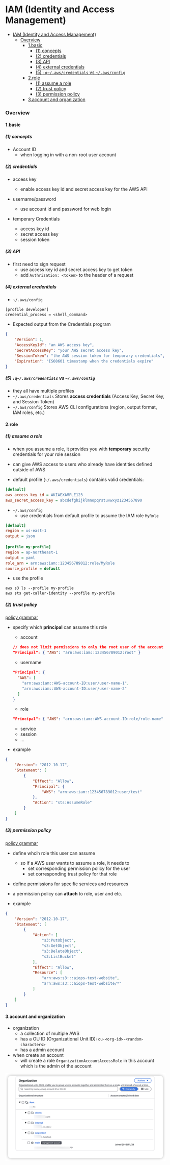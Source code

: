 # IAM (Identity and Access Management)

<!-- @import "[TOC]" {cmd="toc" depthFrom=1 depthTo=6 orderedList=false} -->

<!-- code_chunk_output -->

- [IAM (Identity and Access Management)](#iam-identity-and-access-management)
    - [Overview](#overview)
      - [1.basic](#1basic)
        - [(1) concepts](#1-concepts)
        - [(2) credentials](#2-credentials)
        - [(3) API](#3-api)
        - [(4) external credentials](#4-external-credentials)
        - [(5) `:q~/.aws/credentials` vs `~/.aws/config`](#5-qawscredentials-vs-awsconfig)
      - [2.role](#2role)
        - [(1) assume a role](#1-assume-a-role)
        - [(2) trust policy](#2-trust-policy)
        - [(3) permission policy](#3-permission-policy)
      - [3.account and organization](#3account-and-organization)

<!-- /code_chunk_output -->

### Overview

#### 1.basic 

##### (1) concepts

* Account ID
    * when logging in with a non-root user account

##### (2) credentials

* access key
    * enable access key id and secret access key for the AWS API

* username/password
    * use account id and password for web login

* temperary Credentials
    * access key id
    * secret access key
    * session token

##### (3) API

* first need to sign request
    * use access key id and secret access key to get token
    * add `Authrization: <token>` to the header of a request

##### (4) external credentials

* `~/.aws/config`

```
[profile developer]
credential_process = <shell_command>
```

* Expected output from the Credentials program

```json
{
    "Version": 1,
    "AccessKeyId": "an AWS access key",
    "SecretAccessKey": "your AWS secret access key",
    "SessionToken": "the AWS session token for temporary credentials",
    "Expiration": "ISO8601 timestamp when the credentials expire"
}
```

##### (5) `:q~/.aws/credentials` vs `~/.aws/config`

* they all have multiple profiles
* `~/.aws/credentials` Stores **access credentials** (Access Key, Secret Key, and Session Token)
* `~/.aws/config` Stores AWS CLI configurations (region, output format, IAM roles, etc.)

#### 2.role

##### (1) assume a role
* when you assume a role, it provides you with **temporary** security credentials for your role session
* can give AWS access to users who already have identities defined outside of AWS

* default profile (`~/.aws/credentials`) contains valid credentials:
```ini
[default]
aws_access_key_id = AKIAEXAMPLE123
aws_secret_access_key = abcdefghijklmnopqrstuvwxyz1234567890
```

* `~/.aws/config`
    * use credentials from default profile to assume the IAM role `MyRole`
```ini
[default]
region = us-east-1
output = json

[profile my-profile]
region = ap-northeast-1
output = yaml
role_arn = arn:aws:iam::123456789012:role/MyRole
source_profile = default
```

* use the profile
```shell
aws s3 ls --profile my-profile
aws sts get-caller-identity --profile my-profile
```

##### (2) trust policy
[policy grammar](https://docs.aws.amazon.com/IAM/latest/UserGuide/reference_policies_grammar.html)

* specify which **principal** can assume this role
  * account
  ```json
  // does not limit permissions to only the root user of the account
  "Principal": { "AWS": "arn:aws:iam::123456789012:root" }
  ```
  * username
  ```json
  "Principal": {
    "AWS": [
      "arn:aws:iam::AWS-account-ID:user/user-name-1", 
      "arn:aws:iam::AWS-account-ID:user/user-name-2"
    ]
  }
  ```
  * role
  ```json
  "Principal": { "AWS": "arn:aws:iam::AWS-account-ID:role/role-name" }
  ```
  * service
  * session
  * ...

* example
```json
{
    "Version": "2012-10-17",
    "Statement": [
        {
            "Effect": "Allow",
            "Principal": {
                "AWS": "arn:aws:iam::123456789012:user/test"
            },
            "Action": "sts:AssumeRole"
        }
    ]
}
```

##### (3) permission policy
[policy grammar](https://docs.aws.amazon.com/IAM/latest/UserGuide/reference_policies_grammar.html)

* define whcih role this user can assume
  * so if a AWS user wants to assume a role, it needs to 
    * set corresponding permission policy for the user
    * set corresponding trust policy for that role
* define permissions for specific services and resources
* a permission policy can **attach** to role, user and etc.

* example
```json
{
    "Version": "2012-10-17",
    "Statement": [
        {
            "Action": [
                "s3:PutObject",
                "s3:GetObject",
                "s3:DeleteObject",
                "s3:ListBucket"
            ],
            "Effect": "Allow",
            "Resource": [
                "arn:aws:s3:::aiops-test-website",
                "arn:aws:s3:::aiops-test-website/*"
            ]
        }
    ]
}
```

#### 3.account and organization

* organization
    * a collection of multiple AWS 
    * has a OU ID (Organizational Unit ID): `ou-<org-id>-<random-characters>`
    * has a admin account
* when create an account
    * will create a role `OrganizationAccountAccessRole` in this account which is the admin of the account

![](./imgs/iam_01.png)
